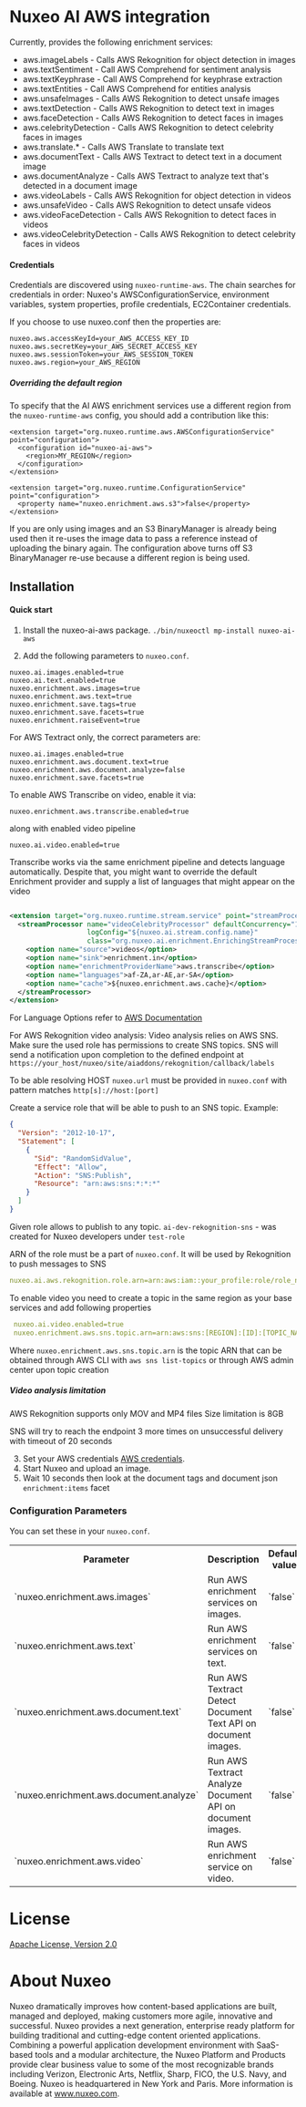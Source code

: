 # Nuxeo AI AWS integration

Currently, provides the following enrichment services:

* aws.imageLabels - Calls AWS Rekognition for object detection in images
* aws.textSentiment - Call AWS Comprehend for sentiment analysis
* aws.textKeyphrase - Call AWS Comprehend for keyphrase extraction
* aws.textEntities - Call AWS Comprehend for entities analysis
* aws.unsafeImages - Calls AWS Rekognition to detect unsafe images
* aws.textDetection - Calls AWS Rekognition to detect text in images
* aws.faceDetection - Calls AWS Rekognition to detect faces in images
* aws.celebrityDetection - Calls AWS Rekognition to detect celebrity faces in images
* aws.translate.* - Calls AWS Translate to translate text
* aws.documentText - Calls AWS Textract to detect text in a document image
* aws.documentAnalyze - Calls AWS Textract to analyze text that's detected in a document image
* aws.videoLabels - Calls AWS Rekognition for object detection in videos
* aws.unsafeVideo - Calls AWS Rekognition to detect unsafe videos
* aws.videoFaceDetection - Calls AWS Rekognition to detect faces in videos
* aws.videoCelebrityDetection - Calls AWS Rekognition to detect celebrity faces in videos

#### Credentials

Credentials are discovered using `nuxeo-runtime-aws`. The chain searches for credentials in order: Nuxeo's
AWSConfigurationService, environment variables, system properties, profile credentials, EC2Container credentials.

If you choose to use nuxeo.conf then the properties are:

```
nuxeo.aws.accessKeyId=your_AWS_ACCESS_KEY_ID
nuxeo.aws.secretKey=your_AWS_SECRET_ACCESS_KEY
nuxeo.aws.sessionToken=your_AWS_SESSION_TOKEN
nuxeo.aws.region=your_AWS_REGION
```

##### Overriding the default region

To specify that the AI AWS enrichment services use a different region from the `nuxeo-runtime-aws` config, you should
add a contribution like this:

```
<extension target="org.nuxeo.runtime.aws.AWSConfigurationService" point="configuration">
  <configuration id="nuxeo-ai-aws">
    <region>MY_REGION</region>
  </configuration>
</extension>
  
<extension target="org.nuxeo.runtime.ConfigurationService" point="configuration">
  <property name="nuxeo.enrichment.aws.s3">false</property>
</extension>
```

If you are only using images and an S3 BinaryManager is already being used then it re-uses the image data to pass a
reference instead of uploading the binary again. The configuration above turns off S3 BinaryManager re-use because a
different region is being used.

## Installation

#### Quick start

1. Install the nuxeo-ai-aws package. `./bin/nuxeoctl mp-install nuxeo-ai-aws`

2. Add the following parameters to `nuxeo.conf`.

```
nuxeo.ai.images.enabled=true
nuxeo.ai.text.enabled=true
nuxeo.enrichment.aws.images=true
nuxeo.enrichment.aws.text=true
nuxeo.enrichment.save.tags=true
nuxeo.enrichment.save.facets=true
nuxeo.enrichment.raiseEvent=true
```

For AWS Textract only, the correct parameters are:

```
nuxeo.ai.images.enabled=true
nuxeo.enrichment.aws.document.text=true
nuxeo.enrichment.aws.document.analyze=false
nuxeo.enrichment.save.facets=true
```

To enable AWS Transcribe on video, enable it via:

```
nuxeo.enrichment.aws.transcribe.enabled=true
```

along with enabled video pipeline

```
nuxeo.ai.video.enabled=true 
```

Transcribe works via the same enrichment pipeline and detects language automatically. Despite that, you might want to
override the default Enrichment provider and supply a list of languages that might appear on the video

```xml

<extension target="org.nuxeo.runtime.stream.service" point="streamProcessor">
  <streamProcessor name="videoCelebrityProcessor" defaultConcurrency="1" defaultPartitions="4"
                   logConfig="${nuxeo.ai.stream.config.name}"
                   class="org.nuxeo.ai.enrichment.EnrichingStreamProcessor">
    <option name="source">videos</option>
    <option name="sink">enrichment.in</option>
    <option name="enrichmentProviderName">aws.transcribe</option>
    <option name="languages">af-ZA,ar-AE,ar-SA</option>
    <option name="cache">${nuxeo.enrichment.aws.cache}</option>
  </streamProcessor>
</extension>
```
For Language Options refer to [AWS Documentation](https://docs.aws.amazon.com/transcribe/latest/dg/API_StartTranscriptionJob.html#API_StartTranscriptionJob_RequestSyntax)

For AWS Rekognition video analysis:
Video analysis relies on AWS SNS. Make sure the used role has permissions to create SNS topics. SNS will send a
notification upon completion to the defined endpoint at
`https://your_host/nuxeo/site/aiaddons/rekognition/callback/labels`

To be able resolving HOST `nuxeo.url` must be provided in `nuxeo.conf` with pattern matches `http[s]://host:[port]`

Create a service role that will be able to push to an SNS topic. Example:

```json
{
  "Version": "2012-10-17",
  "Statement": [
    {
      "Sid": "RandomSidValue",
      "Effect": "Allow",
      "Action": "SNS:Publish",
      "Resource": "arn:aws:sns:*:*:*"
    }
  ]
}
```

Given role allows to publish to any topic.
`ai-dev-rekognition-sns` - was created for Nuxeo developers under `test-role`

ARN of the role must be a part of `nuxeo.conf`. It will be used by Rekognition to push messages to SNS

```yaml
nuxeo.ai.aws.rekognition.role.arn=arn:aws:iam::your_profile:role/role_name
```

To enable video you need to create a topic in the same region as your base services and add following properties

```yaml
 nuxeo.ai.video.enabled=true
 nuxeo.enrichment.aws.sns.topic.arn=arn:aws:sns:[REGION]:[ID]:[TOPIC_NAME]
```

Where `nuxeo.enrichment.aws.sns.topic.arn` is the topic ARN that can be obtained through AWS CLI with
`aws sns list-topics` or through AWS admin center upon topic creation

##### Video analysis limitation

AWS Rekognition supports only MOV and MP4 files Size limitation is 8GB

SNS will try to reach the endpoint 3 more times on unsuccessful delivery with timeout of 20 seconds

3. Set your AWS credentials [AWS credentials](#credentials).
4. Start Nuxeo and upload an image.
5. Wait 10 seconds then look at the document tags and document json `enrichment:items` facet

### Configuration Parameters

You can set these in your `nuxeo.conf`.
<div class="table-scroll">
<table class="hover">
<tbody>
<tr>
<th width="250" colspan="1">Parameter</th>
<th colspan="1">Description</th>
<th width="250" colspan="1">Default value</th>
<th width="150" colspan="1">Since</th>
</tr>
<tr>
<tr>
<td colspan="1">`nuxeo.enrichment.aws.images`</td>
<td colspan="1">Run AWS enrichment services on images.</td>
<td colspan="1">`false`</td>
<td colspan="1">Since 1.0</td>
</tr>
<tr>
<td colspan="1">`nuxeo.enrichment.aws.text`</td>
<td colspan="1">Run AWS enrichment services on text.</td>
<td colspan="1">`false`</td>
<td colspan="1">Since 1.0</td>
</tr>
<tr>
<td colspan="1">`nuxeo.enrichment.aws.document.text`</td>
<td colspan="1">Run AWS Textract Detect Document Text API on document images.</td>
<td colspan="1">`false`</td>
<td colspan="1">Since 2.1.2</td>
</tr>
<tr>
<td colspan="1">`nuxeo.enrichment.aws.document.analyze`</td>
<td colspan="1">Run AWS Textract Analyze Document API on document images.</td>
<td colspan="1">`false`</td>
<td colspan="1">Since 2.1.2</td>
</tr>
<tr>
<td colspan="1">`nuxeo.enrichment.aws.video`</td>
<td colspan="1">Run AWS enrichment service on video.</td>
<td colspan="1">`false`</td>
<td colspan="1">Since 2.2.0</td>
</tr>
</tbody>
</table>
</div>

# License

[Apache License, Version 2.0](http://www.apache.org/licenses/LICENSE-2.0.html)

# About Nuxeo

Nuxeo dramatically improves how content-based applications are built, managed and deployed, making customers more agile,
innovative and successful. Nuxeo provides a next generation, enterprise ready platform for building traditional and
cutting-edge content oriented applications. Combining a powerful application development environment with SaaS-based
tools and a modular architecture, the Nuxeo Platform and Products provide clear business value to some of the most
recognizable brands including Verizon, Electronic Arts, Netflix, Sharp, FICO, the U.S. Navy, and Boeing. Nuxeo is
headquartered in New York and Paris. More information is available at www.nuxeo.com.
